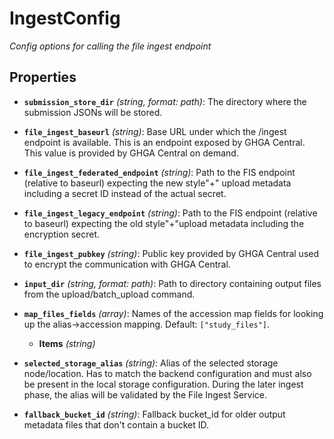 # IngestConfig


*Config options for calling the file ingest endpoint*


## Properties


- **`submission_store_dir`** *(string, format: path)*: The directory where the submission JSONs will be stored.

- **`file_ingest_baseurl`** *(string)*: Base URL under which the /ingest endpoint is available. This is an endpoint exposed by GHGA Central. This value is provided by GHGA Central on demand.

- **`file_ingest_federated_endpoint`** *(string)*: Path to the FIS endpoint (relative to baseurl) expecting the new style"+" upload metadata including a secret ID instead of the actual secret.

- **`file_ingest_legacy_endpoint`** *(string)*: Path to the FIS endpoint (relative to baseurl) expecting the old style"+"upload metadata including the encryption secret.

- **`file_ingest_pubkey`** *(string)*: Public key provided by GHGA Central used to encrypt the communication with GHGA Central.

- **`input_dir`** *(string, format: path)*: Path to directory containing output files from the upload/batch_upload command.

- **`map_files_fields`** *(array)*: Names of the accession map fields for looking up the alias->accession mapping. Default: `["study_files"]`.

  - **Items** *(string)*

- **`selected_storage_alias`** *(string)*: Alias of the selected storage node/location. Has to match the backend configuration and must also be present in the local storage configuration. During the later ingest phase, the alias will be validated by the File Ingest Service.

- **`fallback_bucket_id`** *(string)*: Fallback bucket_id for older output metadata files that don't contain a bucket ID.
